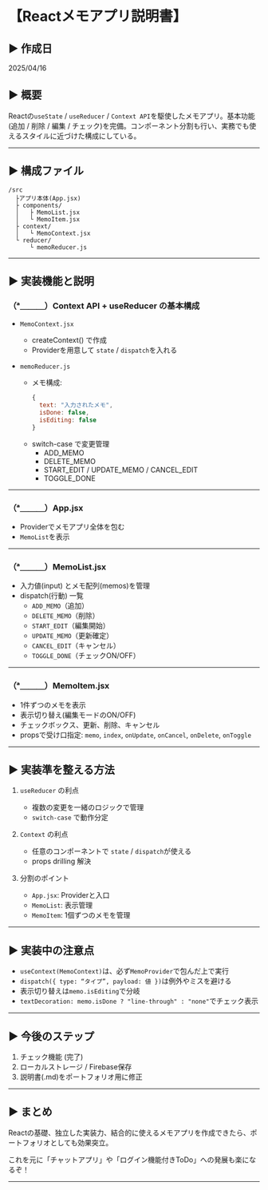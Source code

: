 # 【Reactメモアプリ説明書】

## ▶ 作成日
2025/04/16

## ▶ 概要
Reactの`useState` / `useReducer` / `Context API`を駆使したメモアプリ。基本功能(追加 / 削除 / 編集 / チェック)を完備。コンポーネント分割も行い、実務でも使えるスタイルに近づけた構成にしている。

---

## ▶ 構成ファイル

```
/src
  ├アプリ本体(App.jsx)
  ├ components/
  │   ├ MemoList.jsx
  │   └ MemoItem.jsx
  ├ context/
  │   └ MemoContext.jsx
  └ reducer/
      └ memoReducer.js
```

---

## ▶ 実装機能と説明

### （ᵃ＿＿＿）Context API + useReducer の基本構成

- `MemoContext.jsx`
  - createContext() で作成
  - Providerを用意して `state` / `dispatch`を入れる

- `memoReducer.js`
  - メモ構成:
    ```js
    {
      text: "入力されたメモ",
      isDone: false,
      isEditing: false
    }
    ```
  - switch-case で変更管理
    - ADD_MEMO
    - DELETE_MEMO
    - START_EDIT / UPDATE_MEMO / CANCEL_EDIT
    - TOGGLE_DONE

---

### （ᵃ＿＿＿）App.jsx
- Providerでメモアプリ全体を包む
- `MemoList`を表示

---

### （ᵃ＿＿＿）MemoList.jsx

- 入力値(input) とメモ配列(memos)を管理
- dispatch(行動) 一覧
  - `ADD_MEMO`（追加）
  - `DELETE_MEMO`（削除）
  - `START_EDIT`（編集開始）
  - `UPDATE_MEMO`（更新確定）
  - `CANCEL_EDIT`（キャンセル）
  - `TOGGLE_DONE`（チェックON/OFF）

---

### （ᵃ＿＿＿）MemoItem.jsx

- 1件ずつのメモを表示
- 表示切り替え(編集モードのON/OFF)
- チェックボックス、更新、削除、キャンセル
- propsで受け口指定: `memo`, `index`, `onUpdate`, `onCancel`, `onDelete`, `onToggle`

---

## ▶ 実装準を整える方法

1. `useReducer` の利点
    - 複数の変更を一緒のロジックで管理
    - `switch-case` で動作分定

2. `Context` の利点
    - 任意のコンポーネントで `state` / `dispatch`が使える
    - props drilling 解決

3. 分割のポイント
    - `App.jsx`: Providerと入口
    - `MemoList`: 表示管理
    - `MemoItem`: 1個ずつのメモを管理

---

## ▶ 実装中の注意点

- `useContext(MemoContext)`は、必ず`MemoProvider`で包んだ上で実行
- `dispatch({ type: “タイプ”, payload: 値 })`は例外やミスを避ける
- 表示切り替えは`memo.isEditing`で分岐
- `textDecoration: memo.isDone ? "line-through" : "none"`でチェック表示

---

## ▶ 今後のステップ

1. チェック機能 (完了)
2. ローカルストレージ / Firebase保存
3. 説明書(.md)をポートフォリオ用に修正

---

## ▶ まとめ
Reactの基礎、独立した実装力、結合的に使えるメモアプリを作成できたら、ポートフォリオとしても効果突立。

これを元に「チャットアプリ」や「ログイン機能付きToDo」への発展も楽になるぞ！

---

